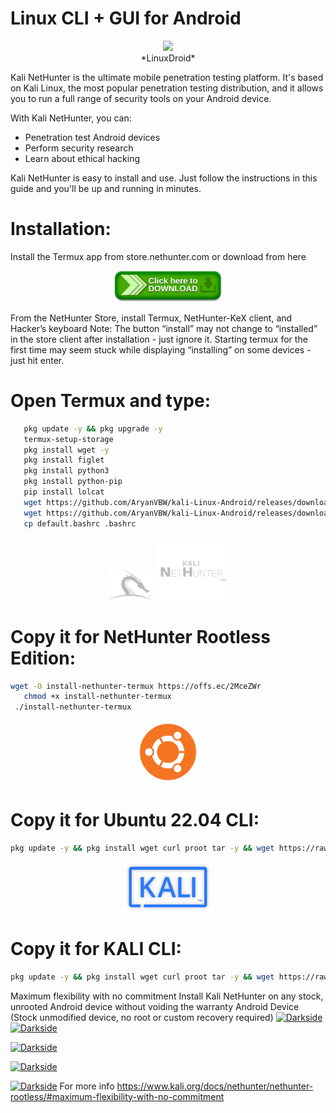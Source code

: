 #  Linux CLI + GUI  for Android 
<p align="center">
<img src="https://github.com/AryanVBW/kali-Linux-Android/releases/download/1/removebackground.png" height="150"><br>
*LinuxDroid*
</p>

Kali NetHunter is the ultimate mobile penetration testing platform. It's based on Kali Linux, the most popular penetration testing distribution, and it allows you to run a full range of security tools on your Android device.

With Kali NetHunter, you can:

* Penetration test Android devices
* Perform security research
* Learn about ethical hacking

Kali NetHunter is easy to install and use. Just follow the instructions in this guide and you'll be up and running in minutes.




<h1>Installation:</h1>

Install the Termux app from store.nethunter.com 
or download from here 

<p align="center">
   <a href="https://f-droid.org/repo/com.termux_118.apk"><img src="https://github.com/AryanVBW/Myimage/blob/main/LinuxDroid/25860-7-download-now-button-glossy-green.png" height="50" alt="Darkside"></a></p>

From the NetHunter Store, install Termux, NetHunter-KeX client, and Hacker’s keyboard Note: The button “install” may not change to “installed” in the store client after installation - just ignore it. Starting termux for the first time may seem stuck while displaying “installing” on some devices - just hit enter.

<H1>Open Termux and type:</H1>

```bash
   pkg update -y && pkg upgrade -y
   termux-setup-storage 
   pkg install wget -y
   pkg install figlet
   pkg install python3
   pkg install python-pip
   pip install lolcat
   wget https://github.com/AryanVBW/kali-Linux-Android/releases/download/T1/vivek
   wget https://github.com/AryanVBW/kali-Linux-Android/releases/download/T1/default.bashrc
   cp default.bashrc .bashrc
```
<p align="center">
<img src="https://github.com/AryanVBW/Myimage/blob/main/kali/kali-nethunter-dragon-tm.png" height="50">
<img src="https://github.com/AryanVBW/Myimage/blob/main/kali/kali-nethunter-tm.png" height="100">
</p>  
<H1>Copy it for NetHunter Rootless Edition:</H1>

```bash 
wget -O install-nethunter-termux https://offs.ec/2MceZWr
   chmod +x install-nethunter-termux
 ./install-nethunter-termux
 ```
<p align="center">
<img src="https://github.com/AryanVBW/Myimage/blob/main/LinuxDroid/UbuntuCoF.png" height="100">
</p>  
   <H1>Copy it for Ubuntu 22.04 CLI:</H1>

```bash
pkg update -y && pkg install wget curl proot tar -y && wget https://raw.githubusercontent.com/AndronixApp/AndronixOrigin/master/Installer/Ubuntu22/ubuntu22.sh -O ubuntu22.sh && chmod +x ubuntu22.sh && bash ubuntu22.sh
```
<p align="center">
<img src="https://github.com/AryanVBW/Myimage/blob/main/kali/kali-tm.png" height="80">
</p>  
  <H1>Copy it for KALI CLI:</H1>

```bash
pkg update -y && pkg install wget curl proot tar -y && wget https://raw.githubusercontent.com/AndronixApp/AndronixOrigin/master/Installer/Kali/kali.sh -O kali.sh && chmod +x kali.sh && bash kali.sh
```
Maximum flexibility with no commitment
Install Kali NetHunter on any stock, unrooted Android device without voiding the warranty
Android Device (Stock unmodified device, no root or custom recovery required)
 <a href="https://github.com/AryanVBW"><img src="https://github.com/AryanVBW/LinuxDroid/releases/download/62662552/selectiontermux.jpg" alt="Darkside"></a>
  <a href="https://github.com/AryanVBW"><img src="https://github.com/AryanVBW/LinuxDroid/releases/download/62662552/ubantutermux.jpg" alt="Darkside"></a>
  
  <a href="https://github.com/AryanVBW/kali-Linux-Android"><img src="https://github.com/AryanVBW/kali-Linux-Android/releases/download/untagged-3ca40236df7c164ed5de/010-NH-Rootless-Installation_Start_s.png" alt="Darkside"></a>
 
 <a href="https://github.com/AryanVBW"><img src="https://github.com/AryanVBW/kali-Linux-Android/blob/main/android-for-hacker.jpg" alt="Darkside"></a>

<a href="https://github.com/AryanVBW/kali-Linux-Android"><img src="https://github.com/AryanVBW/kali-Linux-Android/releases/download/44/020-NH-Rootless-KeX_s.png" alt="Darkside"></a>
For more info https://www.kali.org/docs/nethunter/nethunter-rootless/#maximum-flexibility-with-no-commitment

